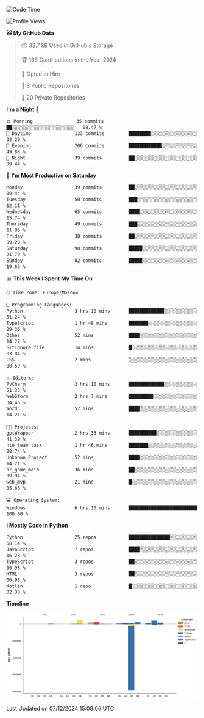 <!--START_SECTION:waka-->
![Code Time](http://img.shields.io/badge/Code%20Time-559%20hrs%2014%20mins-blue)

![Profile Views](http://img.shields.io/badge/Profile%20Views-4-blue)

**🐱 My GitHub Data** 

> 📦 33.7 kB Used in GitHub's Storage 
 > 
> 🏆 166 Contributions in the Year 2024
 > 
> 💼 Opted to Hire
 > 
> 📜 8 Public Repositories 
 > 
> 🔑 20 Private Repositories 
 > 
**I'm a Night 🦉** 

```text
🌞 Morning                35 commits          ██░░░░░░░░░░░░░░░░░░░░░░░   08.47 % 
🌆 Daytime                133 commits         ████████░░░░░░░░░░░░░░░░░   32.20 % 
🌃 Evening                206 commits         ████████████░░░░░░░░░░░░░   49.88 % 
🌙 Night                  39 commits          ██░░░░░░░░░░░░░░░░░░░░░░░   09.44 % 
```
📅 **I'm Most Productive on Saturday** 

```text
Monday                   39 commits          ██░░░░░░░░░░░░░░░░░░░░░░░   09.44 % 
Tuesday                  50 commits          ███░░░░░░░░░░░░░░░░░░░░░░   12.11 % 
Wednesday                65 commits          ████░░░░░░░░░░░░░░░░░░░░░   15.74 % 
Thursday                 49 commits          ███░░░░░░░░░░░░░░░░░░░░░░   11.86 % 
Friday                   38 commits          ██░░░░░░░░░░░░░░░░░░░░░░░   09.20 % 
Saturday                 90 commits          █████░░░░░░░░░░░░░░░░░░░░   21.79 % 
Sunday                   82 commits          █████░░░░░░░░░░░░░░░░░░░░   19.85 % 
```


📊 **This Week I Spent My Time On** 

```text
🕑︎ Time Zone: Europe/Moscow

💬 Programming Languages: 
Python                   3 hrs 10 mins       █████████████░░░░░░░░░░░░   51.24 % 
TypeScript               1 hr 48 mins        ███████░░░░░░░░░░░░░░░░░░   29.36 % 
Other                    52 mins             ████░░░░░░░░░░░░░░░░░░░░░   14.27 % 
GitIgnore file           14 mins             █░░░░░░░░░░░░░░░░░░░░░░░░   03.84 % 
CSS                      2 mins              ░░░░░░░░░░░░░░░░░░░░░░░░░   00.59 % 

🔥 Editors: 
PyCharm                  3 hrs 10 mins       █████████████░░░░░░░░░░░░   51.33 % 
WebStorm                 2 hrs 7 mins        █████████░░░░░░░░░░░░░░░░   34.46 % 
Word                     52 mins             ████░░░░░░░░░░░░░░░░░░░░░   14.21 % 

🐱‍💻 Projects: 
gptWrapper               2 hrs 33 mins       ██████████░░░░░░░░░░░░░░░   41.39 % 
nto_team_task            1 hr 46 mins        ███████░░░░░░░░░░░░░░░░░░   28.74 % 
Unknown Project          52 mins             ████░░░░░░░░░░░░░░░░░░░░░   14.21 % 
hr_game_main             36 mins             ██░░░░░░░░░░░░░░░░░░░░░░░   09.94 % 
web_mvp                  21 mins             █░░░░░░░░░░░░░░░░░░░░░░░░   05.66 % 

💻 Operating System: 
Windows                  6 hrs 10 mins       █████████████████████████   100.00 % 
```

**I Mostly Code in Python** 

```text
Python                   25 repos            ███████████████░░░░░░░░░░   58.14 % 
JavaScript               7 repos             ████░░░░░░░░░░░░░░░░░░░░░   16.28 % 
TypeScript               3 repos             ██░░░░░░░░░░░░░░░░░░░░░░░   06.98 % 
HTML                     3 repos             ██░░░░░░░░░░░░░░░░░░░░░░░   06.98 % 
Kotlin                   1 repo              █░░░░░░░░░░░░░░░░░░░░░░░░   02.33 % 
```



**Timeline**

![Lines of Code chart](https://raw.githubusercontent.com/adlemx/adlemx/main/assets/bar_graph.png)


 Last Updated on 07/12/2024 15:09:06 UTC
<!--END_SECTION:waka-->
